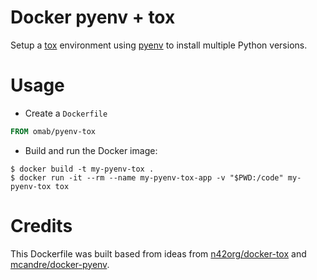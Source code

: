 # Docker pyenv + tox

Setup a [tox](https://tox.readthedocs.io/) environment
using [pyenv](https://github.com/yyuu/pyenv) to install multiple
Python versions.

# Usage

* Create a `Dockerfile`

```dockerfile
FROM omab/pyenv-tox
```

* Build and run the Docker image:

```console
$ docker build -t my-pyenv-tox .
$ docker run -it --rm --name my-pyenv-tox-app -v "$PWD:/code" my-pyenv-tox tox
```

# Credits

This Dockerfile was built based from ideas
from [n42org/docker-tox](https://github.com/n42org/docker-tox)
and [mcandre/docker-pyenv](https://github.com/mcandre/docker-pyenv).
